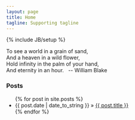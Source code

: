 ```yaml
---
layout: page
title: Home
tagline: Supporting tagline
---
```

{% include JB/setup %}

To see a world in a grain of sand,    
And a heaven in a wild flower,   
Hold infinity in the palm of your hand,     
And eternity in an hour.  
                     -- William Blake 

    
### Posts

<ul class="posts">
  {% for post in site.posts %}
    <li><span>{{ post.date | date_to_string }}</span> &raquo; <a href="{{ BASE_PATH }}{{ post.url }}">{{ post.title }}</a></li>
  {% endfor %}
</ul>


